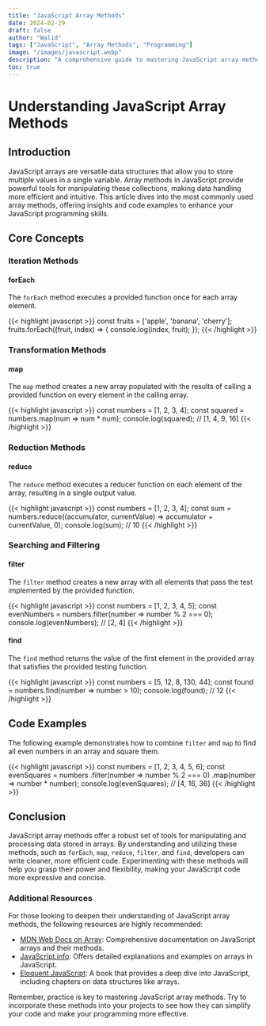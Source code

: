 ```yaml
---
title: "JavaScript Array Methods"
date: 2024-02-29
draft: false
author: "Walid"
tags: ["JavaScript", "Array Methods", "Programming"]
image: "/images/javascript.webp"
description: "A comprehensive guide to mastering JavaScript array methods, complete with real-life code examples."
toc: true
---
```


# Understanding JavaScript Array Methods

## Introduction

JavaScript arrays are versatile data structures that allow you to store multiple values in a single variable. Array methods in JavaScript provide powerful tools for manipulating these collections, making data handling more efficient and intuitive. This article dives into the most commonly used array methods, offering insights and code examples to enhance your JavaScript programming skills.

## Core Concepts

### Iteration Methods

#### forEach

The `forEach` method executes a provided function once for each array element.

{{< highlight javascript >}}
const fruits = ['apple', 'banana', 'cherry'];
fruits.forEach((fruit, index) => {
  console.log(index, fruit);
});
{{< /highlight >}}

### Transformation Methods

#### map

The `map` method creates a new array populated with the results of calling a provided function on every element in the calling array.

{{< highlight javascript >}}
const numbers = [1, 2, 3, 4];
const squared = numbers.map(num => num * num);
console.log(squared); // [1, 4, 9, 16]
{{< /highlight >}}

### Reduction Methods

#### reduce

The `reduce` method executes a reducer function on each element of the array, resulting in a single output value.

{{< highlight javascript >}}
const numbers = [1, 2, 3, 4];
const sum = numbers.reduce((accumulator, currentValue) => accumulator + currentValue, 0);
console.log(sum); // 10
{{< /highlight >}}

### Searching and Filtering

#### filter

The `filter` method creates a new array with all elements that pass the test implemented by the provided function.

{{< highlight javascript >}}
const numbers = [1, 2, 3, 4, 5];
const evenNumbers = numbers.filter(number => number % 2 === 0);
console.log(evenNumbers); // [2, 4]
{{< /highlight >}}

#### find

The `find` method returns the value of the first element in the provided array that satisfies the provided testing function.

{{< highlight javascript >}}
const numbers = [5, 12, 8, 130, 44];
const found = numbers.find(number => number > 10);
console.log(found); // 12
{{< /highlight >}}

## Code Examples

The following example demonstrates how to combine `filter` and `map` to find all even numbers in an array and square them.

{{< highlight javascript >}}
const numbers = [1, 2, 3, 4, 5, 6];
const evenSquares = numbers
  .filter(number => number % 2 === 0)
  .map(number => number * number);
console.log(evenSquares); // [4, 16, 36]
{{< /highlight >}}

## Conclusion

JavaScript array methods offer a robust set of tools for manipulating and processing data stored in arrays. By understanding and utilizing these methods, such as `forEach`, `map`, `reduce`, `filter`, and `find`, developers can write cleaner, more efficient code. Experimenting with these methods will help you grasp their power and flexibility, making your JavaScript code more expressive and concise.

### Additional Resources

For those looking to deepen their understanding of JavaScript array methods, the following resources are highly recommended:

- [MDN Web Docs on Array](https://developer.mozilla.org/en-US/docs/Web/JavaScript/Reference/Global_Objects/Array): Comprehensive documentation on JavaScript arrays and their methods.
- [JavaScript.info](https://javascript.info/array): Offers detailed explanations and examples on arrays in JavaScript.
- [Eloquent JavaScript](https://eloquentjavascript.net/): A book that provides a deep dive into JavaScript, including chapters on data structures like arrays.

Remember, practice is key to mastering JavaScript array methods. Try to incorporate these methods into your projects to see how they can simplify your code and make your programming more effective.


